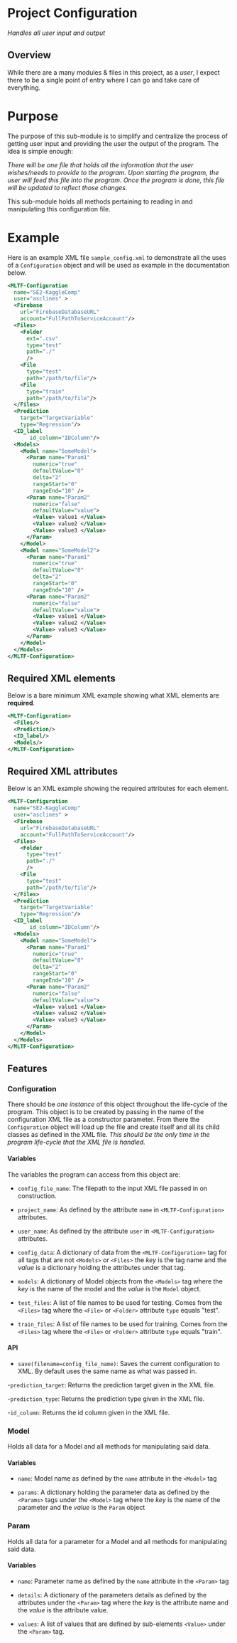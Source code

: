 # Project Configuration
_Handles all user input and output_

## Overview
While there are a many modules & files in this project, as a _user_, I expect there to be a single point of entry where I can go and take care of everything.
# Purpose
The purpose of this sub-module is to simplify and centralize the process of getting user input and providing the user the output of the program. The idea is simple enough:

_There will be one file that holds all the information that the user wishes/needs to provide to the program. Upon starting the program, the user will feed this file into the program. Once the program is done, this file will be updated to reflect those changes._

This sub-module holds all methods pertaining to reading in and manipulating this configuration file.
# Example
Here is an example XML file `sample_config.xml` to demonstrate all the uses of a `Configuration` object and will be used as example in the documentation below.
```XML
<MLTF-Configuration
  name="SE2-KaggleComp"
  user="asclines" >
  <Firebase
    url="FirebaseDatabaseURL"
    account="FullPathToServiceAccount"/>
  <Files>
    <Folder
      ext=".csv"
      type="test"
      path="./"
      />
    <File
      type="test"
      path="/path/to/file"/>
    <File
      type="train"
      path="/path/to/file"/>
  </Files>
  <Prediction
    target="TargetVariable"
    type="Regression"/>
  <ID_label
	   id_column="IDColumn"/>
  <Models>
    <Model name="SomeModel">
      <Param name="Param1"
        numeric="true"
        defaultValue="0"
        delta="2"
        rangeStart="0"
        rangeEnd="10" />
      <Param name="Param2"
        numeric="false"
        defaultValue="value">
        <Value> value1 </Value>
        <Value> value2 </Value>
        <Value> value3 </Value>
      </Param>
    </Model>
    <Model name="SomeModel2">
      <Param name="Param1"
        numeric="true"
        defaultValue="0"
        delta="2"
        rangeStart="0"
        rangeEnd="10" />
      <Param name="Param2"
        numeric="false"
        defaultValue="value">
        <Value> value1 </Value>
        <Value> value2 </Value>
        <Value> value3 </Value>
      </Param>
    </Model>
  </Models>
</MLTF-Configuration>
```

## Required XML elements
Below is a bare minimum XML example showing what XML elements are **required**.
```XML
<MLTF-Configuration>
  <Files/>
  <Prediction/>
  <ID_label/>
  <Models/>
</MLTF-Configuration>
```

## Required XML attributes
Below is an XML example showing the required attributes for each element.
```XML
<MLTF-Configuration
  name="SE2-KaggleComp"
  user="asclines" >
  <Firebase
    url="FirebaseDatabaseURL"
    account="FullPathToServiceAccount"/>
  <Files>
    <Folder
      type="test"
      path="./"
      />
    <File
      type="test"
      path="/path/to/file"/>
  </Files>
  <Prediction
    target="TargetVariable"
    type="Regression"/>
  <ID_label
	   id_column="IDColumn"/>
  <Models>
    <Model name="SomeModel">
      <Param name="Param1"
        numeric="true"
        defaultValue="0"
        delta="2"
        rangeStart="0"
        rangeEnd="10" />
      <Param name="Param2"
        numeric="false"
        defaultValue="value">
        <Value> value1 </Value>
        <Value> value2 </Value>
        <Value> value3 </Value>
      </Param>
    </Model>
  </Models>
</MLTF-Configuration>
```

## Features
### Configuration
There should be _one instance_ of this object throughout the life-cycle of the program.
This object is to be created by passing in the name of the configuration XML file as a constructor parameter. From there the `Configuration` object will load up the file and create itself and all its child classes as defined in the XML file. _This should be the only time in the program life-cycle that the XML file is handled._
#### Variables
The variables the program can access from this object are:
- `config_file_name`: The filepath to the input XML file passed in on construction.

- `project_name`: As defined by the attribute `name` in `<MLTF-Configuration>` attributes.

- `user_name`: As defined by the attribute `user` in `<MLTF-Configuration>` attributes.

- `config_data`: A dictionary of data from the `<MLTF-Configuration>` tag for all tags that are not `<Models>` or `<Files>` the _key_ is the tag name and the _value_ is a dictionary holding the attributes under that tag.

- `models`: A dictionary of Model objects from the `<Models>` tag where the _key_ is the name of the model and the _value_ is the `Model` object.

- `test_files`: A list of file names to be used for testing. Comes from the `<Files>` tag where the `<File>` or `<Folder>` attribute `type` equals "test".


- `train_files`: A list of file names to be used for training. Comes from the `<Files>` tag where the `<File>` or `<Folder>` attribute `type` equals "train".

#### API
- `save(filename=config_file_name)`: Saves the current configuration to XML. By default uses the same name as what was passed in.

-`prediction_target`: Returns the prediction target given in the XML file.

-`prediction_type`: Returns the prediction type given in the XML file.

-`id_column`: Returns the id column given in the XML file.



### Model
Holds all data for a Model and all methods for manipulating said data.
#### Variables
- `name`: Model name as defined by the `name` attribute in the `<Model>` tag

- `params`: A dictionary holding the parameter data as defined by the `<Params>` tags under the `<Model>` tag where the _key_ is the name of the parameter and the _value_ is the `Param` object


### Param
Holds all data for a parameter for a Model and all methods for manipulating said data.
#### Variables
- `name`: Parameter name as defined by the `name` attribute in the `<Param>` tag

- `details`: A dictionary of the parameters details as defined by the attributes under the `<Param>` tag where the _key_ is the attribute name and the _value_ is the attribute value.

- `values`: A list of values that are defined by sub-elements `<Value>` under the `<Param>` tag.
